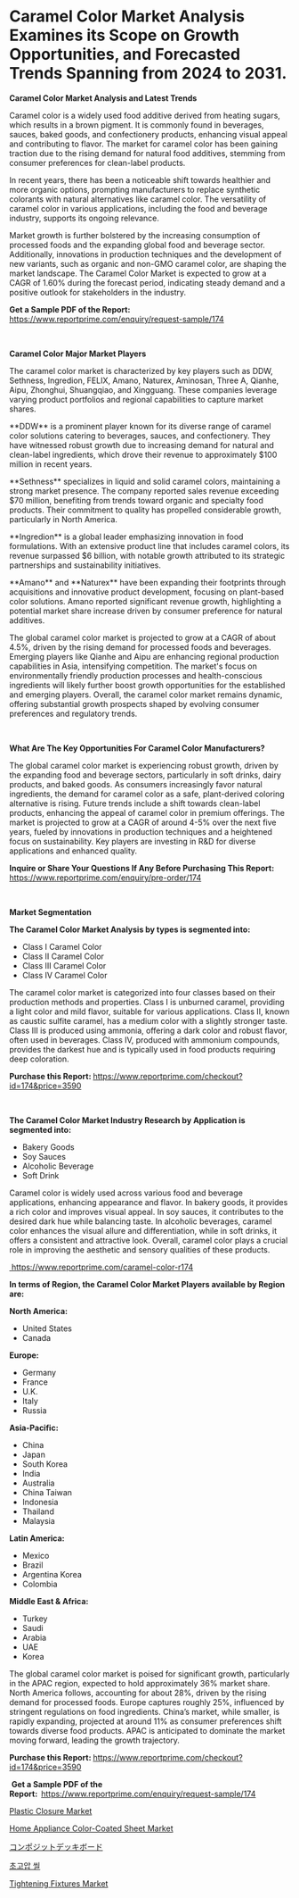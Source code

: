 <p><h1>Caramel Color Market Analysis Examines its Scope on Growth Opportunities, and Forecasted Trends Spanning from 2024 to 2031.</h1></p><p><strong>Caramel Color Market Analysis and Latest Trends</strong></p>
<p><p>Caramel color is a widely used food additive derived from heating sugars, which results in a brown pigment. It is commonly found in beverages, sauces, baked goods, and confectionery products, enhancing visual appeal and contributing to flavor. The market for caramel color has been gaining traction due to the rising demand for natural food additives, stemming from consumer preferences for clean-label products. </p><p>In recent years, there has been a noticeable shift towards healthier and more organic options, prompting manufacturers to replace synthetic colorants with natural alternatives like caramel color. The versatility of caramel color in various applications, including the food and beverage industry, supports its ongoing relevance. </p><p>Market growth is further bolstered by the increasing consumption of processed foods and the expanding global food and beverage sector. Additionally, innovations in production techniques and the development of new variants, such as organic and non-GMO caramel color, are shaping the market landscape. The Caramel Color Market is expected to grow at a CAGR of 1.60% during the forecast period, indicating steady demand and a positive outlook for stakeholders in the industry.</p></p>
<p><strong>Get a Sample PDF of the Report:&nbsp;</strong> <a href="https://www.reportprime.com/enquiry/request-sample/174">https://www.reportprime.com/enquiry/request-sample/174</a></p>
<p>&nbsp;</p>
<p><strong>Caramel Color Major Market Players</strong></p>
<p><p>The caramel color market is characterized by key players such as DDW, Sethness, Ingredion, FELIX, Amano, Naturex, Aminosan, Three A, Qianhe, Aipu, Zhonghui, Shuangqiao, and Xingguang. These companies leverage varying product portfolios and regional capabilities to capture market shares.</p><p>**DDW** is a prominent player known for its diverse range of caramel color solutions catering to beverages, sauces, and confectionery. They have witnessed robust growth due to increasing demand for natural and clean-label ingredients, which drove their revenue to approximately $100 million in recent years. </p><p>**Sethness** specializes in liquid and solid caramel colors, maintaining a strong market presence. The company reported sales revenue exceeding $70 million, benefiting from trends toward organic and specialty food products. Their commitment to quality has propelled considerable growth, particularly in North America.</p><p>**Ingredion** is a global leader emphasizing innovation in food formulations. With an extensive product line that includes caramel colors, its revenue surpassed $6 billion, with notable growth attributed to its strategic partnerships and sustainability initiatives.</p><p>**Amano** and **Naturex** have been expanding their footprints through acquisitions and innovative product development, focusing on plant-based color solutions. Amano reported significant revenue growth, highlighting a potential market share increase driven by consumer preference for natural additives.</p><p>The global caramel color market is projected to grow at a CAGR of about 4.5%, driven by the rising demand for processed foods and beverages. Emerging players like Qianhe and Aipu are enhancing regional production capabilities in Asia, intensifying competition. The market's focus on environmentally friendly production processes and health-conscious ingredients will likely further boost growth opportunities for the established and emerging players. Overall, the caramel color market remains dynamic, offering substantial growth prospects shaped by evolving consumer preferences and regulatory trends.</p></p>
<p>&nbsp;</p>
<p><strong>What Are The Key Opportunities For Caramel Color Manufacturers?</strong></p>
<p><p>The global caramel color market is experiencing robust growth, driven by the expanding food and beverage sectors, particularly in soft drinks, dairy products, and baked goods. As consumers increasingly favor natural ingredients, the demand for caramel color as a safe, plant-derived coloring alternative is rising. Future trends include a shift towards clean-label products, enhancing the appeal of caramel color in premium offerings. The market is projected to grow at a CAGR of around 4-5% over the next five years, fueled by innovations in production techniques and a heightened focus on sustainability. Key players are investing in R&D for diverse applications and enhanced quality.</p></p>
<p><strong>Inquire or Share Your Questions If Any Before Purchasing This Report:</strong> <a href="https://www.reportprime.com/enquiry/pre-order/174">https://www.reportprime.com/enquiry/pre-order/174</a></p>
<p>&nbsp;</p>
<p><strong>Market Segmentation</strong></p>
<p><strong>The Caramel Color Market Analysis by types is segmented into:</strong></p>
<p><ul><li>Class I Caramel Color</li><li>Class II Caramel Color</li><li>Class III Caramel Color</li><li>Class IV Caramel Color</li></ul></p>
<p><p>The caramel color market is categorized into four classes based on their production methods and properties. Class I is unburned caramel, providing a light color and mild flavor, suitable for various applications. Class II, known as caustic sulfite caramel, has a medium color with a slightly stronger taste. Class III is produced using ammonia, offering a dark color and robust flavor, often used in beverages. Class IV, produced with ammonium compounds, provides the darkest hue and is typically used in food products requiring deep coloration.</p></p>
<p><strong>Purchase this Report:&nbsp;</strong><a href="https://www.reportprime.com/checkout?id=174&price=3590">https://www.reportprime.com/checkout?id=174&price=3590</a></p>
<p>&nbsp;</p>
<p><strong>The Caramel Color Market Industry Research by Application is segmented into:</strong></p>
<p><ul><li>Bakery Goods</li><li>Soy Sauces</li><li>Alcoholic Beverage</li><li>Soft Drink</li></ul></p>
<p><p>Caramel color is widely used across various food and beverage applications, enhancing appearance and flavor. In bakery goods, it provides a rich color and improves visual appeal. In soy sauces, it contributes to the desired dark hue while balancing taste. In alcoholic beverages, caramel color enhances the visual allure and differentiation, while in soft drinks, it offers a consistent and attractive look. Overall, caramel color plays a crucial role in improving the aesthetic and sensory qualities of these products.</p></p>
<p><a href="https://www.reportprime.com/caramel-color-r174">&nbsp;https://www.reportprime.com/caramel-color-r174</a></p>
<p><strong>In terms of Region, the Caramel Color Market Players available by Region are:</strong></p>
<p>
    <p> <strong> North America: </strong>
        <ul>
            <li>United States</li>
            <li>Canada</li>
        </ul>
        </p> 
    <p> <strong> Europe: </strong>
        <ul>
            <li>Germany</li>
            <li>France</li>
            <li>U.K.</li>
            <li>Italy</li>
            <li>Russia</li>
        </ul>
        </p> 
    <p> <strong> Asia-Pacific: </strong>
        <ul>
            <li>China</li>
            <li>Japan</li>
            <li>South Korea</li>
            <li>India</li>
            <li>Australia</li>
            <li>China Taiwan</li>
            <li>Indonesia</li>
            <li>Thailand</li>
            <li>Malaysia</li>
        </ul>
        </p> 
    <p> <strong> Latin America: </strong>
        <ul>
            <li>Mexico</li>
            <li>Brazil</li>
            <li>Argentina Korea</li>
            <li>Colombia</li>
        </ul>
        </p> 
    <p> <strong> Middle East & Africa: </strong>
        <ul>
            <li>Turkey</li>
            <li>Saudi</li>
            <li>Arabia</li>
            <li>UAE</li>
            <li>Korea</li>
        </ul>
    </p>
    </p>
<p><p>The global caramel color market is poised for significant growth, particularly in the APAC region, expected to hold approximately 36% market share. North America follows, accounting for about 28%, driven by the rising demand for processed foods. Europe captures roughly 25%, influenced by stringent regulations on food ingredients. China’s market, while smaller, is rapidly expanding, projected at around 11% as consumer preferences shift towards diverse food products. APAC is anticipated to dominate the market moving forward, leading the growth trajectory.</p></p>
<p><strong>Purchase this Report: </strong><a href="https://www.reportprime.com/checkout?id=174&price=3590">https://www.reportprime.com/checkout?id=174&price=3590</a></p>
<p>&nbsp;<strong>Get a Sample PDF of the Report:&nbsp;&nbsp;</strong><a href="https://www.reportprime.com/enquiry/request-sample/174">https://www.reportprime.com/enquiry/request-sample/174</a></p>
<p><strong></strong></p>
<p><p><a href="https://github.com/ChiragRp1/Market-Research-Report-List-6/blob/main/plastic-closure-market.md">Plastic Closure Market</a></p><p><a href="https://issuu.com/reportprime-2/docs/home-appliance-color-coated-sheet-m_017b1a0cfdf55c">Home Appliance Color-Coated Sheet Market</a></p><p><a href="https://medium.com/@lindakreitz2023/%E3%82%B3%E3%83%B3%E3%83%9D%E3%82%B8%E3%83%83%E3%83%88%E3%83%87%E3%83%83%E3%82%AD%E3%83%B3%E3%82%B0%E3%83%9C%E3%83%BC%E3%83%89%E5%B8%82%E5%A0%B4-%E3%82%B0%E3%83%AD%E3%83%BC%E3%83%90%E3%83%AB%E5%B8%82%E5%A0%B4%E3%81%AE%E6%B4%9E%E5%AF%9F%E3%81%A8%E8%B2%A9%E5%A3%B2%E3%83%88%E3%83%AC%E3%83%B3%E3%83%892024%E5%B9%B4%E3%81%8B%E3%82%892031%E5%B9%B4-ce443ef51016">コンポジットデッキボード</a></p><p><a href="https://medium.com/@wpzbonrg51/%EC%B4%88%EA%B3%A0%EC%95%95-%EC%94%B0-%EC%8B%9C%EC%9E%A5-%EA%B7%9C%EB%AA%A8-%EC%84%B1%EC%9E%A5-%EB%B0%8F-%EC%82%B0%EC%97%85-%EB%B6%84%EC%84%9D-%EC%8B%9C%EC%9E%A5-%EC%84%B8%EB%B6%84%ED%99%94%EC%99%80-%EC%A7%80%EC%97%AD-%ED%86%B5%EC%B0%B0%EB%A0%A5-%EB%B0%8F-2031%EB%85%84%EA%B9%8C%EC%A7%80%EC%9D%98-%EC%98%88%EC%B8%A1-0eb5bf2d7605">초고압 씰</a></p><p><a href="https://www.linkedin.com/pulse/global-tightening-fixtures-market-opportunities-forecast-np8ae?trackingId=fh04uIpJTkifxAi1pjMa1A%3D%3D">Tightening Fixtures Market</a></p></p>